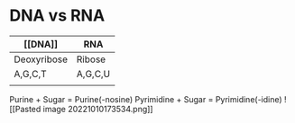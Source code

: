 # DNA vs RNA
| [[DNA]]         | RNA     |
| ----------- | ------- |
| Deoxyribose | Ribose  |
| A,G,C,T     | A,G,C,U |
|             |         |

Purine + Sugar = Purine(-nosine)
Pyrimidine + Sugar = Pyrimidine(-idine)
![[Pasted image 20221010173534.png]]
